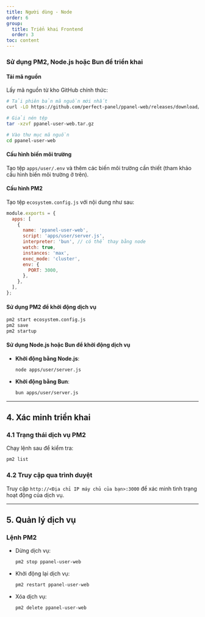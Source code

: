 ```yaml
---
title: Người dùng - Node
order: 6
group: 
  title: Triển khai Frontend
  order: 3
toc: content
---
```


### Sử dụng PM2, Node.js hoặc Bun để triển khai

#### Tải mã nguồn

Lấy mã nguồn từ kho GitHub chính thức:

```bash
# Tải phiên bản mã nguồn mới nhất
curl -LO https://github.com/perfect-panel/ppanel-web/releases/download/v1.0.0/ppanel-user-web.tar.gz

# Giải nén tệp
tar -xzvf ppanel-user-web.tar.gz

# Vào thư mục mã nguồn
cd ppanel-user-web
```

#### Cấu hình biến môi trường

Tạo tệp `apps/user/.env` và thêm các biến môi trường cần thiết (tham khảo cấu hình biến môi trường ở trên).

#### Cấu hình PM2

Tạo tệp `ecosystem.config.js` với nội dung như sau:

```javascript
module.exports = {
  apps: [
    {
      name: 'ppanel-user-web',
      script: 'apps/user/server.js',
      interpreter: 'bun', // có thể thay bằng node
      watch: true,
      instances: 'max',
      exec_mode: 'cluster',
      env: {
        PORT: 3000,
      },
    },
  ],
};
```

#### Sử dụng PM2 để khởi động dịch vụ

```bash
pm2 start ecosystem.config.js
pm2 save
pm2 startup
```

#### Sử dụng Node.js hoặc Bun để khởi động dịch vụ

- **Khởi động bằng Node.js**:

  ```bash
  node apps/user/server.js
  ```

- **Khởi động bằng Bun**:

  ```bash
  bun apps/user/server.js
  ```

---

## **4. Xác minh triển khai**

### **4.1 Trạng thái dịch vụ PM2**

Chạy lệnh sau để kiểm tra:

```bash
pm2 list
```

### **4.2 Truy cập qua trình duyệt**

Truy cập `http://<Địa chỉ IP máy chủ của bạn>:3000` để xác minh tình trạng hoạt động của dịch vụ.

---

## **5. Quản lý dịch vụ**

### **Lệnh PM2**

- Dừng dịch vụ:

  ```bash
  pm2 stop ppanel-user-web
  ```

- Khởi động lại dịch vụ:

  ```bash
  pm2 restart ppanel-user-web
  ```

- Xóa dịch vụ:

  ```bash
  pm2 delete ppanel-user-web
  ```

